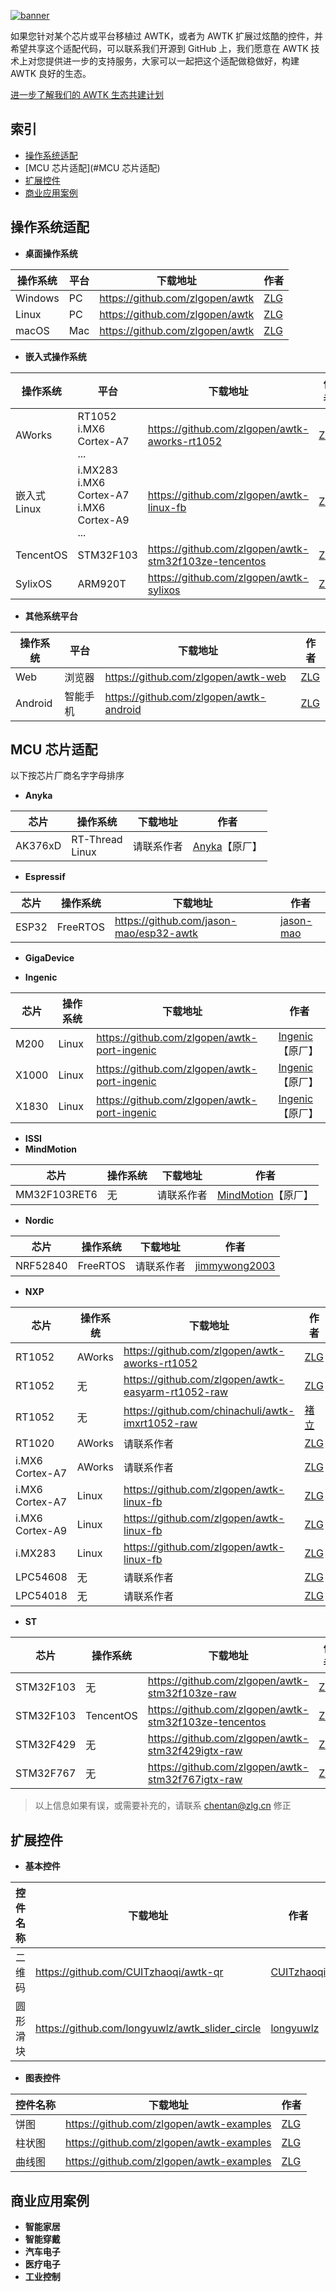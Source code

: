 [![banner](images/awtk_ecology_banner.jpg)](awtk_ecology_intro.md)

如果您针对某个芯片或平台移植过 AWTK，或者为 AWTK 扩展过炫酷的控件，并希望共享这个适配代码，可以联系我们开源到 GitHub 上，我们愿意在 AWTK 技术上对您提供进一步的支持服务，大家可以一起把这个适配做稳做好，构建 AWTK 良好的生态。

[进一步了解我们的 AWTK 生态共建计划](awtk_ecology_intro.md)



## 索引

- [操作系统适配](#操作系统适配)
- [MCU 芯片适配](#MCU 芯片适配)
- [扩展控件](#扩展控件)
- [商业应用案例](#商业应用案例)



## 操作系统适配

- **桌面操作系统**

| 操作系统 | 平台 | 下载地址                        | 作者                  |
| -------- | ---- | ------------------------------- | --------------------- |
| Windows  | PC   | https://github.com/zlgopen/awtk | [ZLG](https://zlg.cn) |
| Linux    | PC   | https://github.com/zlgopen/awtk | [ZLG](https://zlg.cn) |
| macOS    | Mac  | https://github.com/zlgopen/awtk | [ZLG](https://zlg.cn) |

- **嵌入式操作系统**

| 操作系统     | 平台                                                    | 下载地址                                              | 作者                  |
| ------------ | ------------------------------------------------------- | ----------------------------------------------------- | --------------------- |
| AWorks       | RT1052<br/>i.MX6 Cortex-A7<br/>...                      | https://github.com/zlgopen/awtk-aworks-rt1052         | [ZLG](https://zlg.cn) |
| 嵌入式 Linux | i.MX283<br/>i.MX6 Cortex-A7<br/>i.MX6 Cortex-A9<br/>... | https://github.com/zlgopen/awtk-linux-fb              | [ZLG](https://zlg.cn) |
| TencentOS    | STM32F103                                               | https://github.com/zlgopen/awtk-stm32f103ze-tencentos | [ZLG](https://zlg.cn) |
| SylixOS      | ARM920T                                                 | https://github.com/zlgopen/awtk-sylixos               | [ZLG](https://zlg.cn) |

- **其他系统平台**

| 操作系统 | 平台     | 下载地址                                | 作者                  |
| -------- | -------- | --------------------------------------- | --------------------- |
| Web      | 浏览器   | https://github.com/zlgopen/awtk-web     | [ZLG](https://zlg.cn) |
| Android  | 智能手机 | https://github.com/zlgopen/awtk-android | [ZLG](https://zlg.cn) |




## MCU 芯片适配

以下按芯片厂商名字字母排序

- **Anyka**

| 芯片    | 操作系统            | 下载地址   | 作者                               |
| ------- | ------------------- | ---------- | ---------------------------------- |
| AK376xD | RT-Thread<br/>Linux | 请联系作者 | [Anyka](https://anyka.com)【原厂】 |

- **Espressif**

| 芯片  | 操作系统 | 下载地址                                | 作者                                      |
| ----- | -------- | --------------------------------------- | ----------------------------------------- |
| ESP32 | FreeRTOS | https://github.com/jason-mao/esp32-awtk | [jason-mao](https://github.com/jason-mao) |

- **GigaDevice**

- **Ingenic**

| 芯片  | 操作系统 | 下载地址                                     | 作者                                      |
| ----- | -------- | -------------------------------------------- | ----------------------------------------- |
| M200  | Linux    | https://github.com/zlgopen/awtk-port-ingenic | [Ingenic](https://ingenic.com.cn)【原厂】 |
| X1000 | Linux    | https://github.com/zlgopen/awtk-port-ingenic | [Ingenic](https://ingenic.com.cn)【原厂】 |
| X1830 | Linux    | https://github.com/zlgopen/awtk-port-ingenic | [Ingenic](https://ingenic.com.cn)【原厂】 |

- **ISSI**
- **MindMotion**

| 芯片         | 操作系统 | 下载地址   | 作者                                            |
| ------------ | -------- | ---------- | ----------------------------------------------- |
| MM32F103RET6 | 无       | 请联系作者 | [MindMotion](https://mindmotion.com.cn)【原厂】 |

- **Nordic**

| 芯片     | 操作系统 | 下载地址   | 作者                                              |
| -------- | -------- | ---------- | ------------------------------------------------- |
| NRF52840 | FreeRTOS | 请联系作者 | [jimmywong2003](https://github.com/jimmywong2003) |

- **NXP**

| 芯片            | 操作系统 | 下载地址                                           | 作者                                  |
| --------------- | -------- | -------------------------------------------------- | ------------------------------------- |
| RT1052          | AWorks   | https://github.com/zlgopen/awtk-aworks-rt1052      | [ZLG](https://zlg.cn)                 |
| RT1052          | 无       | https://github.com/zlgopen/awtk-easyarm-rt1052-raw | [ZLG](https://zlg.cn)                 |
| RT1052          | 无       | https://github.com/chinachuli/awtk-imxrt1052-raw   | [褚立](https://github.com/chinachuli) |
| RT1020          | AWorks   | 请联系作者                                         | [ZLG](https://zlg.cn)                 |
| i.MX6 Cortex-A7 | AWorks   | 请联系作者                                         | [ZLG](https://zlg.cn)                 |
| i.MX6 Cortex-A7 | Linux    | https://github.com/zlgopen/awtk-linux-fb           | [ZLG](https://zlg.cn)                 |
| i.MX6 Cortex-A9 | Linux    | https://github.com/zlgopen/awtk-linux-fb           | [ZLG](https://zlg.cn)                 |
| i.MX283         | Linux    | https://github.com/zlgopen/awtk-linux-fb           | [ZLG](https://zlg.cn)                 |
| LPC54608        | 无       | 请联系作者                                         | [ZLG](https://zlg.cn)                 |
| LPC54018        | 无       | 请联系作者                                         | [ZLG](https://zlg.cn)                 |

- **ST**

| 芯片      | 操作系统  | 下载地址                                              | 作者                  |
| --------- | --------- | ----------------------------------------------------- | --------------------- |
| STM32F103 | 无        | https://github.com/zlgopen/awtk-stm32f103ze-raw       | [ZLG](https://zlg.cn) |
| STM32F103 | TencentOS | https://github.com/zlgopen/awtk-stm32f103ze-tencentos | [ZLG](https://zlg.cn) |
| STM32F429 | 无        | https://github.com/zlgopen/awtk-stm32f429igtx-raw     | [ZLG](https://zlg.cn) |
| STM32F767 | 无        | https://github.com/zlgopen/awtk-stm32f767igtx-raw     | [ZLG](https://zlg.cn) |

> 以上信息如果有误，或需要补充的，请联系 chentan@zlg.cn 修正
>



## 扩展控件

- **基本控件**

| 控件名称 | 下载地址                                        | 作者                                               |
| -------- | ----------------------------------------------- | -------------------------------------------------- |
| 二维码   | https://github.com/CUITzhaoqi/awtk-qr           | [CUITzhaoqi](http://github.com/CUITzhaoqi/awtk-qr) |
| 圆形滑块 | https://github.com/longyuwlz/awtk_slider_circle | [longyuwlz](http://github.com/longyuwlz)           |

- **图表控件**

| 控件名称 | 下载地址                                 | 作者                  |
| -------- | ---------------------------------------- | --------------------- |
| 饼图     | https://github.com/zlgopen/awtk-examples | [ZLG](https://zlg.cn) |
| 柱状图   | https://github.com/zlgopen/awtk-examples | [ZLG](https://zlg.cn) |
| 曲线图   | https://github.com/zlgopen/awtk-examples | [ZLG](https://zlg.cn) |



## 商业应用案例

- **智能家居**
- **智能穿戴**
- **汽车电子**
- **医疗电子**
- **工业控制**